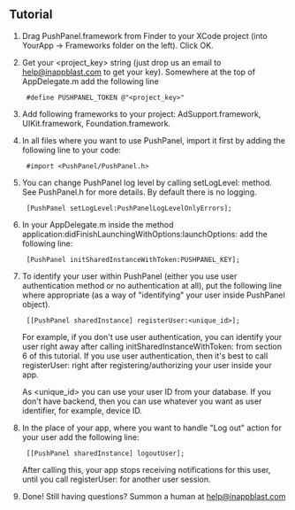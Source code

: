 ## Tutorial

1. Drag PushPanel.framework from Finder to your XCode project (into YourApp -> Frameworks folder on the left). Click OK.

2. Get your \<project_key\> string (just drop us an email to help@inappblast.com to get your key). Somewhere at the top of AppDelegate.m add the following line


		#define PUSHPANEL_TOKEN @"<project_key>"


3. Add following frameworks to your project: AdSupport.framework, UIKit.framework, Foundation.framework.

4. In all files where you want to use PushPanel, import it first by adding the following line to your code:

		#import <PushPanel/PushPanel.h>

5. You can change PushPanel log level by calling setLogLevel: method. See PushPanel.h for more details. By default there is no logging.

		[PushPanel setLogLevel:PushPanelLogLevelOnlyErrors];

6. In your AppDelegate.m inside the method application:didFinishLaunchingWithOptions:launchOptions: add the following line:

		[PushPanel initSharedInstanceWithToken:PUSHPANEL_KEY];

7. To identify your user within PushPanel (either you use user authentication method or no authentication at all), put the following line where appropriate (as a way of "identifying" your user inside PushPanel object).

		[[PushPanel sharedInstance] registerUser:<unique_id>];

	For example, if you don't use user authentication, you can identify your user right away after calling initSharedInstanceWithToken: from section 6 of this tutorial. If you use user authentication, then it's best to call registerUser: right after registering/authorizing your user inside your app.

	As \<unique_id\> you can use your user ID from your database. If you don't have backend, then you can use whatever you want as user identifier, for example, device ID.

8. In the place of your app, where you want to handle "Log out" action for your user add the following line:

		[[PushPanel sharedInstance] logoutUser];

	After calling this, your app stops receiving notifications for this user, until you call registerUser: for another user session.

9. Done! Still having questions? Summon a human at help@inappblast.com

